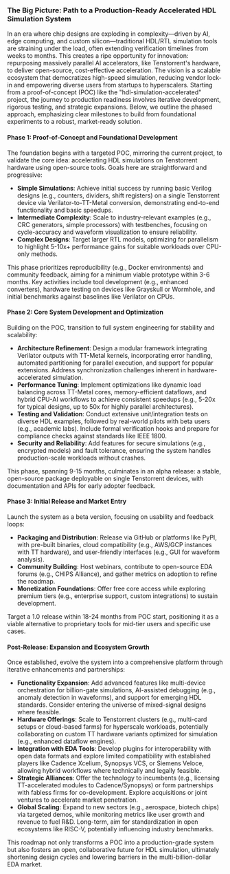 ### The Big Picture: Path to a Production-Ready Accelerated HDL Simulation System

In an era where chip designs are exploding in complexity—driven by AI, edge computing, and custom silicon—traditional HDL/RTL simulation tools are straining under the load, often extending verification timelines from weeks to months. This creates a ripe opportunity for innovation: repurposing massively parallel AI accelerators, like Tenstorrent's hardware, to deliver open-source, cost-effective acceleration. The vision is a scalable ecosystem that democratizes high-speed simulation, reducing vendor lock-in and empowering diverse users from startups to hyperscalers. Starting from a proof-of-concept (POC) like the "hdl-simulation-accelerated" project, the journey to production readiness involves iterative development, rigorous testing, and strategic expansions. Below, we outline the phased approach, emphasizing clear milestones to build from foundational experiments to a robust, market-ready solution.

#### Phase 1: Proof-of-Concept and Foundational Development
The foundation begins with a targeted POC, mirroring the current project, to validate the core idea: accelerating HDL simulations on Tenstorrent hardware using open-source tools. Goals here are straightforward and progressive:
- **Simple Simulations**: Achieve initial success by running basic Verilog designs (e.g., counters, dividers, shift registers) on a single Tenstorrent device via Verilator-to-TT-Metal conversion, demonstrating end-to-end functionality and basic speedups.
- **Intermediate Complexity**: Scale to industry-relevant examples (e.g., CRC generators, simple processors) with testbenches, focusing on cycle-accuracy and waveform visualization to ensure reliability.
- **Complex Designs**: Target larger RTL models, optimizing for parallelism to highlight 5-10x+ performance gains for suitable workloads over CPU-only methods.

This phase prioritizes reproducibility (e.g., Docker environments) and community feedback, aiming for a minimum viable prototype within 3-6 months. Key activities include tool development (e.g., enhanced converters), hardware testing on devices like Grayskull or Wormhole, and initial benchmarks against baselines like Verilator on CPUs.

#### Phase 2: Core System Development and Optimization
Building on the POC, transition to full system engineering for stability and scalability:
- **Architecture Refinement**: Design a modular framework integrating Verilator outputs with TT-Metal kernels, incorporating error handling, automated partitioning for parallel execution, and support for popular extensions. Address synchronization challenges inherent in hardware-accelerated simulation.
- **Performance Tuning**: Implement optimizations like dynamic load balancing across TT-Metal cores, memory-efficient dataflows, and hybrid CPU-AI workflows to achieve consistent speedups (e.g., 5-20x for typical designs, up to 50x for highly parallel architectures).
- **Testing and Validation**: Conduct extensive unit/integration tests on diverse HDL examples, followed by real-world pilots with beta users (e.g., academic labs). Include formal verification hooks and prepare for compliance checks against standards like IEEE 1800.
- **Security and Reliability**: Add features for secure simulations (e.g., encrypted models) and fault tolerance, ensuring the system handles production-scale workloads without crashes.

This phase, spanning 9-15 months, culminates in an alpha release: a stable, open-source package deployable on single Tenstorrent devices, with documentation and APIs for early adopter feedback.

#### Phase 3: Initial Release and Market Entry
Launch the system as a beta version, focusing on usability and feedback loops:
- **Packaging and Distribution**: Release via GitHub or platforms like PyPI, with pre-built binaries, cloud compatibility (e.g., AWS/GCP instances with TT hardware), and user-friendly interfaces (e.g., GUI for waveform analysis).
- **Community Building**: Host webinars, contribute to open-source EDA forums (e.g., CHIPS Alliance), and gather metrics on adoption to refine the roadmap.
- **Monetization Foundations**: Offer free core access while exploring premium tiers (e.g., enterprise support, custom integrations) to sustain development.

Target a 1.0 release within 18-24 months from POC start, positioning it as a viable alternative to proprietary tools for mid-tier users and specific use cases.

#### Post-Release: Expansion and Ecosystem Growth
Once established, evolve the system into a comprehensive platform through iterative enhancements and partnerships:
- **Functionality Expansion**: Add advanced features like multi-device orchestration for billion-gate simulations, AI-assisted debugging (e.g., anomaly detection in waveforms), and support for emerging HDL standards. Consider entering the universe of mixed-signal designs where feasible.
- **Hardware Offerings**: Scale to Tenstorrent clusters (e.g., multi-card setups or cloud-based farms) for hyperscale workloads, potentially collaborating on custom TT hardware variants optimized for simulation (e.g., enhanced dataflow engines).
- **Integration with EDA Tools**: Develop plugins for interoperability with open data formats and explore limited compatibility with established players like Cadence Xcelium, Synopsys VCS, or Siemens Veloce, allowing hybrid workflows where technically and legally feasible.
- **Strategic Alliances**: Offer the technology to incumbents (e.g., licensing TT-accelerated modules to Cadence/Synopsys) or form partnerships with fabless firms for co-development. Explore acquisitions or joint ventures to accelerate market penetration.
- **Global Scaling**: Expand to new sectors (e.g., aerospace, biotech chips) via targeted demos, while monitoring metrics like user growth and revenue to fuel R&D. Long-term, aim for standardization in open ecosystems like RISC-V, potentially influencing industry benchmarks.

This roadmap not only transforms a POC into a production-grade system but also fosters an open, collaborative future for HDL simulation, ultimately shortening design cycles and lowering barriers in the multi-billion-dollar EDA market.

